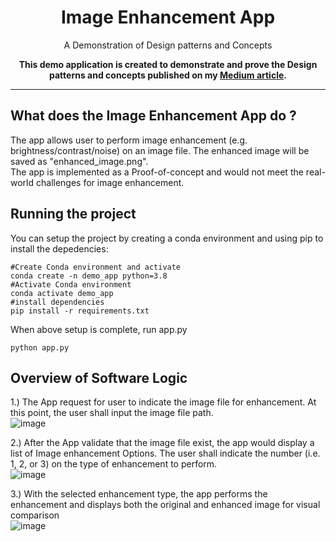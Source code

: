<!-- markdownlint-disable MD033 MD041 -->
<h1 align="center">
    Image Enhancement App 
</h1>
<p align="center"> A Demonstration of Design patterns and Concepts</p>

<p align="center">
    <strong>This demo application is created to demonstrate and prove the Design patterns and concepts published on my <a href="https://medium.com/@benjaminchamwb/enhancing-code-quality-with-design-patterns-5f95ade37ee">Medium article</a>.</strong>
</p>

---

## What does the Image Enhancement App do ?
The app allows user to perform image enhancement (e.g. brightness/contrast/noise) on an image file. The enhanced image will be saved as "enhanced_image.png". <br>
The app is implemented as a Proof-of-concept and would not meet the real-world challenges for image enhancement.

## Running the project
You can setup the project by creating a conda environment and using pip to install the depedencies:
```{.sourceCode .bash}
#Create Conda environment and activate
conda create -n demo_app python=3.8
#Activate Conda environment
conda activate demo_app
#install dependencies
pip install -r requirements.txt
```
When above setup is complete, run app.py
```{.sourceCode .python}
python app.py
```
## Overview of Software Logic
1.) The App request for user to indicate the image file for enhancement. At this point, the user shall input the image file path.<br>
![image](https://github.com/benjamincham/Design-patterns-Demo-Image-Enhancement-App/assets/34295582/e6901025-8a69-45c9-b983-5228381c7751)<br>

2.) After the App validate that the image file exist, the app would display a list of Image enhancement Options. The user shall indicate the number (i.e. 1, 2, or 3) on the type of enhancement to perform.<br>
![image](https://github.com/benjamincham/Design-patterns-Demo-Image-Enhancement-App/assets/34295582/9e8e6cd0-2108-4888-b66e-d9556475fa14)<br>

3.) With the selected enhancement type, the app performs the enhancement and displays both the original and enhanced image for visual comparison<br>
![image](https://github.com/benjamincham/Design-patterns-Demo-Image-Enhancement-App/assets/34295582/d9116d95-a4c6-4d4e-8169-5cd6bc0a24ed)<br>
